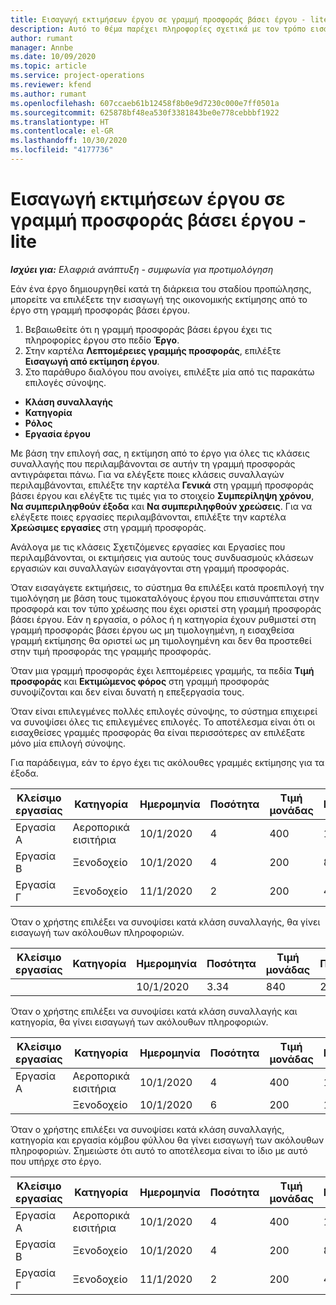```yaml
---
title: Εισαγωγή εκτιμήσεων έργου σε γραμμή προσφοράς βάσει έργου - lite
description: Αυτό το θέμα παρέχει πληροφορίες σχετικά με τον τρόπο εισαγωγής εκτιμήσεων από ένα έργο σε μια γραμμή προσφοράς.
author: rumant
manager: Annbe
ms.date: 10/09/2020
ms.topic: article
ms.service: project-operations
ms.reviewer: kfend
ms.author: rumant
ms.openlocfilehash: 607ccaeb61b12458f8b0e9d7230c000e7ff0501a
ms.sourcegitcommit: 625878bf48ea530f3381843be0e778cebbbf1922
ms.translationtype: HT
ms.contentlocale: el-GR
ms.lasthandoff: 10/30/2020
ms.locfileid: "4177736"
---
```

# <a name="import-estimates-for-a-project-to-a-project-based-quote-line---lite"></a>Εισαγωγή εκτιμήσεων έργου σε γραμμή προσφοράς βάσει έργου - lite

_**Ισχύει για:** Ελαφριά ανάπτυξη - συμφωνία για προτιμολόγηση_

Εάν ένα έργο δημιουργηθεί κατά τη διάρκεια του σταδίου προπώλησης, μπορείτε να επιλέξετε την εισαγωγή της οικονομικής εκτίμησης από το έργο στη γραμμή προσφοράς βάσει έργου.

1. Βεβαιωθείτε ότι η γραμμή προσφοράς βάσει έργου έχει τις πληροφορίες έργου στο πεδίο **Έργο**.
2. Στην καρτέλα **Λεπτομέρειες γραμμής προσφοράς**, επιλέξτε **Εισαγωγή από εκτίμηση έργου**.
3. Στο παράθυρο διαλόγου που ανοίγει, επιλέξτε μία από τις παρακάτω επιλογές σύνοψης.

  - **Κλάση συναλλαγής**
  - **Κατηγορία**
  - **Ρόλος** 
  - **Εργασία έργου**

Με βάση την επιλογή σας, η εκτίμηση από το έργο για όλες τις κλάσεις συναλλαγής που περιλαμβάνονται σε αυτήν τη γραμμή προσφοράς αντιγράφεται πάνω. Για να ελέγξετε ποιες κλάσεις συναλλαγών περιλαμβάνονται, επιλέξτε την καρτέλα **Γενικά** στη γραμμή προσφοράς βάσει έργου και ελέγξτε τις τιμές για το στοιχείο **Συμπερίληψη χρόνου**, **Να συμπεριληφθούν έξοδα** και **Να συμπεριληφθούν χρεώσεις**.  Για να ελέγξετε ποιες εργασίες περιλαμβάνονται, επιλέξτε την καρτέλα **Χρεώσιμες εργασίες** στη γραμμή προσφοράς.

Ανάλογα με τις κλάσεις Σχετιζόμενες εργασίες και Εργασίες που περιλαμβάνονται, οι εκτιμήσεις για αυτούς τους συνδυασμούς κλάσεων εργασιών και συναλλαγών εισαγάγονται στη γραμμή προσφοράς.

Όταν εισαγάγετε εκτιμήσεις, το σύστημα θα επιλέξει κατά προεπιλογή την τιμολόγηση με βάση τους τιμοκαταλόγους έργου που επισυνάπτεται στην προσφορά και τον τύπο χρέωσης που έχει οριστεί στη γραμμή προσφοράς βάσει έργου. Εάν η εργασία, ο ρόλος ή η κατηγορία έχουν ρυθμιστεί στη γραμμή προσφοράς βάσει έργου ως μη τιμολογημένη, η εισαχθείσα γραμμή εκτίμησης θα οριστεί ως μη τιμολογημένη και δεν θα προστεθεί στην τιμή προσφοράς της γραμμής προσφοράς.

Όταν μια γραμμή προσφοράς έχει λεπτομέρειες γραμμής, τα πεδία **Τιμή προσφοράς** και **Εκτιμώμενος φόρος** στη γραμμή προσφοράς συνοψίζονται και δεν είναι δυνατή η επεξεργασία τους.

Όταν είναι επιλεγμένες πολλές επιλογές σύνοψης, το σύστημα επιχειρεί να συνοψίσει όλες τις επιλεγμένες επιλογές. Το αποτέλεσμα είναι ότι οι εισαχθείσες γραμμές προσφοράς θα είναι περισσότερες αν επιλέξατε μόνο μία επιλογή σύνοψης.

Για παράδειγμα, εάν το έργο έχει τις ακόλουθες γραμμές εκτίμησης για τα έξοδα.

| Κλείσιμο εργασίας | Κατηγορία | Ημερομηνία | Ποσότητα | Τιμή μονάδας | Ποσό |
| --- | --- | --- | --- | --- | --- |
| Εργασία Α | Αεροπορικά εισιτήρια | 10/1/2020 | 4 | 400 | 1600 |
| Εργασία Β | Ξενοδοχείο | 10/1/2020 | 4 | 200 | 800 |
| Εργασία Γ | Ξενοδοχείο | 11/1/2020 | 2 | 200 | 400 |

Όταν ο χρήστης επιλέξει να συνοψίσει κατά κλάση συναλλαγής, θα γίνει εισαγωγή των ακόλουθων πληροφοριών.

| Κλείσιμο εργασίας | Κατηγορία | Ημερομηνία | Ποσότητα | Τιμή μονάδας | Ποσό |
| --- | --- | --- | --- | --- | --- |
|||10/1/2020 | 3.34 | 840 | 2800 |

Όταν ο χρήστης επιλέξει να συνοψίσει κατά κλάση συναλλαγής και κατηγορία, θα γίνει εισαγωγή των ακόλουθων πληροφοριών.

| Κλείσιμο εργασίας | Κατηγορία | Ημερομηνία | Ποσότητα | Τιμή μονάδας | Ποσό |
| --- | --- | --- | --- | --- | --- |
| Εργασία Α | Αεροπορικά εισιτήρια | 10/1/2020 | 4 | 400 | 1600 |
| | Ξενοδοχείο | 10/1/2020 | 6 | 200 | 1200 |

Όταν ο χρήστης επιλέξει να συνοψίσει κατά κλάση συναλλαγής, κατηγορία και εργασία κόμβου φύλλου θα γίνει εισαγωγή των ακόλουθων πληροφοριών. Σημειώστε ότι αυτό το αποτέλεσμα είναι το ίδιο με αυτό που υπήρχε στο έργο.

| Κλείσιμο εργασίας | Κατηγορία | Ημερομηνία | Ποσότητα | Τιμή μονάδας | Ποσό |
| --- | --- | --- | --- | --- | --- |
| Εργασία Α | Αεροπορικά εισιτήρια | 10/1/2020 | 4 | 400 | 1600 |
| Εργασία Β | Ξενοδοχείο | 10/1/2020 | 4 | 200 | 800 |
| Εργασία Γ | Ξενοδοχείο | 11/1/2020 | 2 | 200 | 400 |
